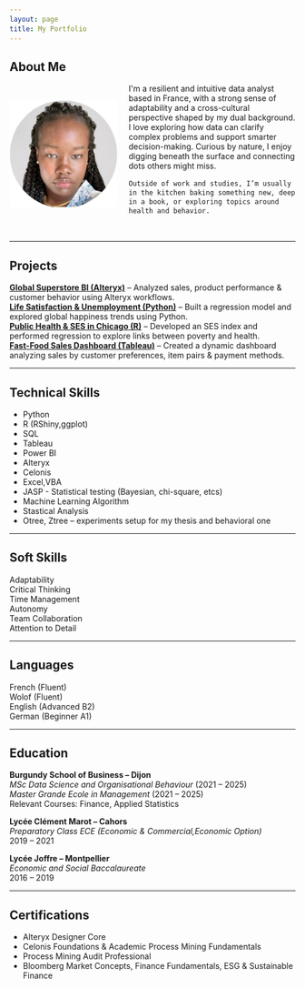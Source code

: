 ```yaml
---
layout: page
title: My Portfolio
---
```

## About Me  
    
<div style="display: flex; align-items: center; gap: 20px; margin-bottom: 2rem;">
  <img src="/assets/img/Profile.jpg" alt="Profile picture" width="190"/>
  <div>
    I'm a resilient and intuitive data analyst based in France, with a strong sense of adaptability and a cross-cultural perspective shaped by my dual background.  
    I love exploring how data can clarify complex problems and support smarter decision-making. Curious by nature, I enjoy digging beneath the surface and connecting dots others might miss.  

    Outside of work and studies, I’m usually in the kitchen baking something new, deep in a book, or exploring topics around health and behavior.
  </div>
</div>

---

## Projects

<ul style="list-style: none; padding-left: 0;">
  <li><a href="/projects/GlobalSuperstoreBI.md"><strong>Global Superstore BI (Alteryx)</strong></a> – Analyzed sales, product performance & customer behavior using Alteryx workflows.</li>
  <li><a href="/projects/LifeSatisfaction&WorkStress.md"><strong>Life Satisfaction & Unemployment (Python)</strong></a> – Built a regression model and explored global happiness trends using Python.</li>
  <li><a href="/projects/PublicHealth&SocioeconomicAnalysisinChicago.md"><strong>Public Health & SES in Chicago (R)</strong></a> – Developed an SES index and performed regression to explore links between poverty and health.</li>
  <li><a href="/projects/fast-food-sales.md"><strong>Fast-Food Sales Dashboard (Tableau)</strong></a> – Created a dynamic dashboard analyzing sales by customer preferences, item pairs & payment methods.</li>
</ul>

---

## Technical Skills

- Python
- R (RShiny,ggplot)
- SQL
- Tableau
- Power BI
- Alteryx
- Celonis
- Excel,VBA
- JASP - Statistical testing (Bayesian, chi-square, etcs)
- Machine Learning Algorithm
- Stastical Analysis
- Otree, Ztree – experiments setup for my thesis and behavioral one

---

## Soft Skills

Adaptability  
Critical Thinking  
Time Management  
Autonomy  
Team Collaboration  
Attention to Detail  

---

## Languages

French (Fluent)  
Wolof (Fluent)  
English (Advanced B2)  
German (Beginner A1)

---

## Education

**Burgundy School of Business – Dijon**  
*MSc Data Science and Organisational Behaviour* (2021 – 2025)  
*Master Grande Ecole in Management* (2021 – 2025)  
Relevant Courses: Finance, Applied Statistics

**Lycée Clément Marot – Cahors**  
*Preparatory Class ECE (Economic & Commercial,Economic Option)*  
2019 – 2021

**Lycée Joffre – Montpellier**  
*Economic and Social Baccalaureate*  
2016 – 2019

---

## Certifications
- Alteryx Designer Core 
- Celonis Foundations & Academic Process Mining Fundamentals
- Process Mining Audit Professional
- Bloomberg Market Concepts, Finance Fundamentals, ESG & Sustainable Finance


